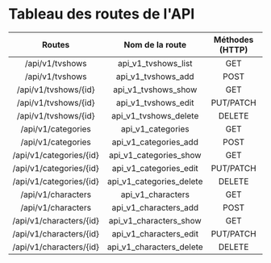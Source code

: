 # Tableau des routes de l'API

| Routes | Nom de la route | Méthodes (HTTP) | Controller | methode()|
| :---------------: |:---------------:| :-----:| :-----:| :------: |
| /api/v1/tvshows | api_v1_tvshows_list | GET | App\Controller\Api\V1\TvShowController | list|
| /api/v1/tvshows | api_v1_tvshows_add | POST | App\Controller\Api\V1\TvShowController | add |
| /api/v1/tvshows/{id} | api_v1_tvshows_show | GET | App\Controller\Api\V1\TvShowController | show |
| /api/v1/tvshows/{id} | api_v1_tvshows_edit | PUT/PATCH | App\Controller\Api\V1\TvShowController | edit |
| /api/v1/tvshows/{id} | api_v1_tvshows_delete | DELETE | App\Controller\Api\V1\TvShowController | delete |
| /api/v1/categories | api_v1_categories | GET | App\Controller\Api\V1\CategoryController | list|
| /api/v1/categories | api_v1_categories_add | POST | App\Controller\Api\V1\CategoryController | add |
| /api/v1/categories/{id} | api_v1_categories_show | GET | App\Controller\Api\V1\CategoryController | show |
| /api/v1/categories/{id} | api_v1_categories_edit | PUT/PATCH | App\Controller\Api\V1\CategoryController | edit |
| /api/v1/categories/{id} | api_v1_categories_delete | DELETE | App\Controller\Api\V1\CategoryController | delete |
| /api/v1/characters | api_v1_characters | GET | App\Controller\Api\V1\CharacterController | list|
| /api/v1/characters | api_v1_characters_add | POST | App\Controller\Api\V1\CharacterController | add |
| /api/v1/characters/{id} | api_v1_characters_show | GET | App\Controller\Api\V1\CharacterController | show |
| /api/v1/characters/{id} | api_v1_characters_edit | PUT/PATCH | App\Controller\Api\V1\CharacterController | edit |
| /api/v1/characters/{id} | api_v1_characters_delete | DELETE | App\Controller\Api\V1\CharacterController | delete |